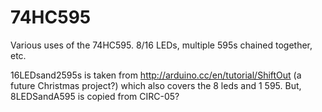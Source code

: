 74HC595
=======

Various uses of the 74HC595. 8/16 LEDs, multiple 595s chained together, etc.

16LEDsand2595s is taken from http://arduino.cc/en/tutorial/ShiftOut (a future Christmas project?) which also covers the 8 leds and 1 595. But,
8LEDSandA595 is copied from CIRC-05?

